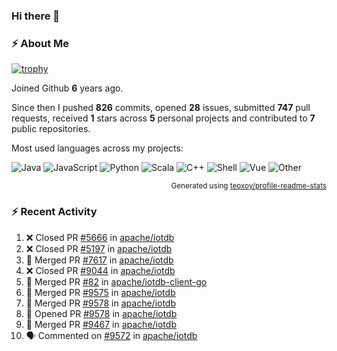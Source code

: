 ### Hi there 👋

### :zap: About Me

[![trophy](https://github-profile-trophy.vercel.app/?username=HTHou&theme=onedark)](https://github.com/ryo-ma/github-profile-trophy)
   
Joined Github **6** years ago.

Since then I pushed **826** commits, opened **28** issues, submitted **747** pull requests, received **1** stars across **5** personal projects and contributed to **7** public repositories.

Most used languages across my projects:

![Java](https://img.shields.io/static/v1?style=flat-square&label=%E2%A0%80&color=555&labelColor=%23b07219&message=Java%EF%B8%B194.4%25)
![JavaScript](https://img.shields.io/static/v1?style=flat-square&label=%E2%A0%80&color=555&labelColor=%23f1e05a&message=JavaScript%EF%B8%B11.4%25)
![Python](https://img.shields.io/static/v1?style=flat-square&label=%E2%A0%80&color=555&labelColor=%233572A5&message=Python%EF%B8%B10.7%25)
![Scala](https://img.shields.io/static/v1?style=flat-square&label=%E2%A0%80&color=555&labelColor=%23c22d40&message=Scala%EF%B8%B10.6%25)
![C++](https://img.shields.io/static/v1?style=flat-square&label=%E2%A0%80&color=555&labelColor=%23f34b7d&message=C%2B%2B%EF%B8%B10.6%25)
![Shell](https://img.shields.io/static/v1?style=flat-square&label=%E2%A0%80&color=555&labelColor=%2389e051&message=Shell%EF%B8%B10.4%25)
![Vue](https://img.shields.io/static/v1?style=flat-square&label=%E2%A0%80&color=555&labelColor=%2341b883&message=Vue%EF%B8%B10.3%25)
![Other](https://img.shields.io/static/v1?style=flat-square&label=%E2%A0%80&color=555&labelColor=%23ededed&message=Other%EF%B8%B11.2%25)

<p align="right"><sub>Generated using <a href="https://github.com/marketplace/actions/profile-readme-stats">teoxoy/profile-readme-stats</a></sub></p>


<!--![](https://github.com/HTHou/HTHou/blob/output/github-contribution-grid-snake.svg)-->

<!--![Haonan Hou's github stats](https://github-readme-stats.vercel.app/api?username=HTHou&count_private=true&show_icons=true&theme=onedark)-->

<!--![Haonan Hou's wakatime stats](https://github-readme-stats.vercel.app/api/wakatime?username=HTHou&layout=compact&theme=onedark)-->

<!--![Top Langs](https://github-readme-stats.vercel.app/api/top-langs/?username=HTHou&theme=onedark&layout=compact)-->

### :zap: Recent Activity
<!--START_SECTION:activity-->
1. ❌ Closed PR [#5666](https://github.com/apache/iotdb/pull/5666) in [apache/iotdb](https://github.com/apache/iotdb)
2. ❌ Closed PR [#5197](https://github.com/apache/iotdb/pull/5197) in [apache/iotdb](https://github.com/apache/iotdb)
3. 🎉 Merged PR [#7617](https://github.com/apache/iotdb/pull/7617) in [apache/iotdb](https://github.com/apache/iotdb)
4. ❌ Closed PR [#9044](https://github.com/apache/iotdb/pull/9044) in [apache/iotdb](https://github.com/apache/iotdb)
5. 🎉 Merged PR [#82](https://github.com/apache/iotdb-client-go/pull/82) in [apache/iotdb-client-go](https://github.com/apache/iotdb-client-go)
6. 🎉 Merged PR [#9575](https://github.com/apache/iotdb/pull/9575) in [apache/iotdb](https://github.com/apache/iotdb)
7. 🎉 Merged PR [#9578](https://github.com/apache/iotdb/pull/9578) in [apache/iotdb](https://github.com/apache/iotdb)
8. 💪 Opened PR [#9578](https://github.com/apache/iotdb/pull/9578) in [apache/iotdb](https://github.com/apache/iotdb)
9. 🎉 Merged PR [#9467](https://github.com/apache/iotdb/pull/9467) in [apache/iotdb](https://github.com/apache/iotdb)
10. 🗣 Commented on [#9572](https://github.com/apache/iotdb/issues/9572) in [apache/iotdb](https://github.com/apache/iotdb)
<!--END_SECTION:activity-->

<!--
**HTHou/HTHou** is a ✨ _special_ ✨ repository because its `README.md` (this file) appears on your GitHub profile.

Here are some ideas to get you started:

- 🔭 I’m currently working on ...
- 🌱 I’m currently learning ...
- 👯 I’m looking to collaborate on ...
- 🤔 I’m looking for help with ...
- 💬 Ask me about ...
- 📫 How to reach me: ...
- 😄 Pronouns: ...
- ⚡ Fun fact: ...
-->
